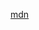 [mdn](https://developer.mozilla.org/en-US/docs/Web/JavaScript/Reference/Global_Objects/Array/filter)